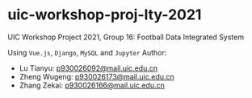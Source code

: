 # uic-workshop-proj-lty-2021
UIC Workshop Project 2021, Group 16: Football Data Integrated System

Using `Vue.js`, `Django`, `MySQL` and `Jupyter`
Author: 
  * Lu Tianyu: p930026092@mail.uic.edu.cn
  * Zheng Wugeng: p930026173@mail.uic.edu.cn
  * Zhang Zekai: p930026166@mail.uic.edu.cn
